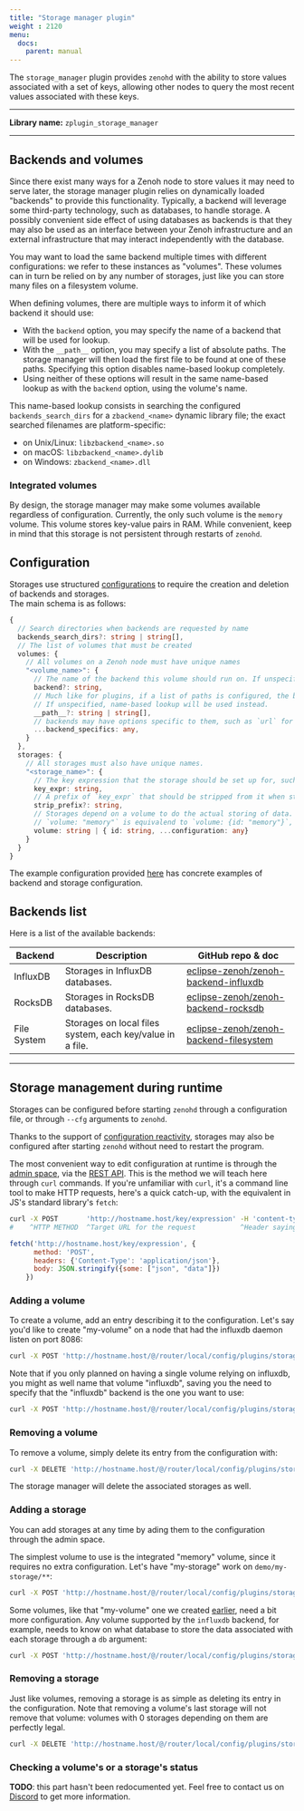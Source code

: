 ```yaml
---
title: "Storage manager plugin"
weight : 2120
menu:
  docs:
    parent: manual
---
```


The `storage_manager` plugin provides `zenohd` with the ability to store values associated with a set of keys, allowing other nodes to query the most recent values associated with these keys.

------
**Library name:** `zplugin_storage_manager`

------


## Backends and volumes
Since there exist many ways for a Zenoh node to store values it may need to serve later, the storage manager plugin relies on dynamically loaded "backends" to provide this functionality. Typically, a backend will leverage some third-party technology, such as databases, to handle storage. A possibly convenient side effect of using databases as backends is that they may also be used as an interface between your Zenoh infrastructure and an external infrastructure that may interact independently with the database.

You may want to load the same backend multiple times with different configurations: we refer to these instances as "volumes". These volumes can in turn be relied on by any number of storages, just like you can store many files on a filesystem volume.

When defining volumes, there are multiple ways to inform it of which backend it should use:
- With the `backend` option, you may specify the name of a backend that will be used for lookup.
- With the `__path__` option, you may specify a list of absolute paths. The storage manager will then load the first file to be found at one of these paths. Specifying this option disables name-based lookup completely.
- Using neither of these options will result in the same name-based lookup as with the `backend` option, using the volume's name.

This name-based lookup consists in searching the configured `backends_search_dirs` for a `zbackend_<name>` dynamic library file; the exact searched filenames are platform-specific:
 - on Unix/Linux: `libzbackend_<name>.so`
 - on macOS: `libzbackend_<name>.dylib`
 - on Windows: `zbackend_<name>.dll`

### Integrated volumes
By design, the storage manager may make some volumes available regardless of configuration. Currently, the only such volume is the `memory` volume. This volume stores key-value pairs in RAM. While convenient, keep in mind that this storage is not persistent through restarts of `zenohd`.

## Configuration
Storages use structured [configurations](../configuration) to require the creation and deletion of backends and storages.  
The main schema is as follows:
```typescript
{
  // Search directories when backends are requested by name
  backends_search_dirs?: string | string[], 
  // The list of volumes that must be created
  volumes: {
    // All volumes on a Zenoh node must have unique names
    "<volume_name>": {
      // The name of the backend this volume should run on. If unspecified, it defaults to the name of the volume.
      backend?: string,
      // Much like for plugins, if a list of paths is configured, the backend will be run using the first path pointing to a loadable library.
      // If unspecified, name-based lookup will be used instead.
      __path__?: string | string[],
      // backends may have options specific to them, such as `url` for the influxdb backends
      ...backend_specifics: any, 
    }
  },
  storages: {
    // All storages must also have unique names.
    "<storage_name>": {
      // The key expression that the storage should be set up for, such as "demo/storage/**"
      key_expr: string,
      // A prefix of `key_expr` that should be stripped from it when storing keys in the storage
      strip_prefix?: string,
      // Storages depend on a volume to do the actual storing of data.
      // `volume: "memory"` is equivalend to `volume: {id: "memory"}`, but some volumes may require additional configuration. For example, a volume running on the `filesystem` backend needs each storage to specify a `base_dir`.
      volume: string | { id: string, ...configuration: any}
    }
  }
}
```
The example configuration provided [here](https://github.com/eclipse-zenoh/zenoh/blob/master/EXAMPLE_CONFIG.json5) has concrete examples of backend and storage configuration.

## Backends list
Here is a list of the available backends:

| Backend     | Description                                               | GitHub repo & doc                         |
|-------------|-----------------------------------------------------------|-------------------------------------------------|
| InfluxDB    | Storages in InfluxDB databases.                           | [eclipse-zenoh/zenoh-backend-influxdb]    |
| RocksDB     | Storages in RocksDB databases.                            | [eclipse-zenoh/zenoh-backend-rocksdb]     |
| File System | Storages on local files system, each key/value in a file. | [eclipse-zenoh/zenoh-backend-filesystem]  |

[eclipse-zenoh/zenoh-backend-influxdb]: https://github.com/eclipse-zenoh/zenoh-backend-influxdb
[eclipse-zenoh/zenoh-backend-rocksdb]: https://github.com/eclipse-zenoh/zenoh-backend-rocksdb
[eclipse-zenoh/zenoh-backend-filesystem]: https://github.com/eclipse-zenoh/zenoh-backend-filesystem

-------------------------------

## Storage management during runtime
Storages can be configured before starting `zenohd` through a configuration file, or through `--cfg` arguments to `zenohd`.

Thanks to the support of [configuration reactivity](../configuration#reactive-configuration), storages may also be configured after starting `zenohd` without need to restart the program.

The most convenient way to edit configuration at runtime is through the [admin space](../configuration#adminspace-configuration), via the [REST API](../../apis/apis#rest-api). This is the method we will teach here through `curl` commands. If you're unfamiliar with `curl`, it's a command line tool to make HTTP requests, here's a quick catch-up, with the equivalent in JS's standard library's `fetch`:
```bash
curl -X POST       'http://hostname.host/key/expression' -H 'content-type:application/json'      -d '{"some": ["json", "data"]}'
#    ^HTTP METHOD  ^Target URL for the request           ^Header saying the data is in JSON      ^The body of the request
```
```javascript
fetch('http://hostname.host/key/expression', {
      method: 'POST', 
      headers: {'Content-Type': 'application/json'},
      body: JSON.stringify({some: ["json", "data"]})
    })
```

### Adding a volume
To create a volume, add an entry describing it to the configuration. Let's say you'd like to create "my-volume" on a node that had the influxdb daemon listen on port 8086:

```bash
curl -X POST 'http://hostname.host/@/router/local/config/plugins/storage_manager/volumes/my-volume' -H 'content-type:application/json' -d '{"backend": "influxdb", "url": "http://localhost:8086"}'
```

Note that if you only planned on having a single volume relying on influxdb, you might as well name that volume "influxdb", saving you the need to specify that the "influxdb" backend is the one you want to use:

```bash
curl -X POST 'http://hostname.host/@/router/local/config/plugins/storage_manager/volumes/influxdb' -H 'content-type:application/json' -d '{"url": "http://localhost:8086"}'
```

### Removing a volume
To remove a volume, simply delete its entry from the configuration with:

```bash
curl -X DELETE 'http://hostname.host/@/router/local/config/plugins/storage_manager/volumes/my-volume'
```

The storage manager will delete the associated storages as well.


### Adding a storage
You can add storages at any time by ading them to the configuration through the admin space.

The simplest volume to use is the integrated "memory" volume, since it requires no extra configuration. Let's have "my-storage" work on `demo/my-storage/**`:
```bash
curl -X POST 'http://hostname.host/@/router/local/config/plugins/storage_manager/storages/my-storage' -H 'content-type:application/json' -d '{"key_expr": "demo/my-storage/**", "volume": "memory"}'
```

Some volumes, like that "my-volume" one we created [earlier](#adding-a-volume), need a bit more configuration. Any volume supported by the `influxdb` backend, for example, needs to know on what database to store the data associated with each storage through a `db` argument:
```bash
curl -X POST 'http://hostname.host/@/router/local/config/plugins/storage_manager/storages/my-other-storage' -H 'content-type:application/json' -d '{"key_expr": "demo/my-other-storage/**", "volume": {"id": "my-volume", "db": "MyOtherStorage"}}'
```

### Removing a storage
Just like volumes, removing a storage is as simple as deleting its entry in the configuration. Note that removing a volume's last storage will not remove that volume: volumes with 0 storages depending on them are perfectly legal.

```bash
curl -X DELETE 'http://hostname.host/@/router/local/config/plugins/storage_manager/storages/my-storage'
```

### Checking a volume's or a storage's status
**TODO**: this part hasn't been redocumented yet. Feel free to contact us on [Discord](https://discord.gg/cY4nVjUd) to get more information.